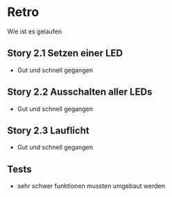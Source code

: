 # Retro
Wie ist es gelaufen
## Story 2.1 Setzen einer LED
* Gut und schnell gegangen
## Story 2.2 Ausschalten aller LEDs
* Gut und schnell gegangen
## Story 2.3 Lauflicht
* Gut und schnell gegangen
## Tests 
* sehr schwer funktionen mussten umgebaut werden
